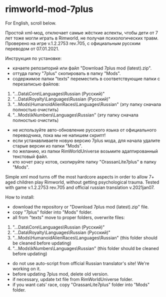 # rimworld-mod-7plus

For English, scroll below.

Простой xml-мод, отключает самые жёсткие аспекты, чтобы дети от 7 лет тоже могли играть в Rimworld, не получая психологических травм. Проверено на игре v.1.2.2753 rev.705, с официальным русским переводом от 07.01.2021.

Инструкция по установке: 

- качаете репозиторий или файл "Download 7plus mod (latest).zip".
- оттуда папку "7plus" скопировать в папку "Mods".
- содержимое папки "texts" переместить в соответствующие папки с перезаписью файлов:
1. "...Data\Core\Languages\Russian (Русский)\"
2. "...Data\Royalty\Languages\Russian (Русский)\"
3. "...Mods\HumanoidAlienRaces\Languages\Russian" (эту папку сначала полностью очистить)
4. "...Mods\kNumbers\Languages\Russian" (эту папку сначала полностью очистить)
- не используйте авто-обновление русского языка от официального переводчика, пока мы не напишем скрипт!
- если устанавливаете новую версию 7plus мода, для начала удалите старые версии из папки "Mods".
- по желанию, из папки RimWorldUniverse возьмите адаптированный текстовый файл.
- кто хочет расу котов, скопируйте папку "OrassanLite7plus" в папку "Mods".

Simple xml mod turns off the most hardcore aspects in order to allow 7+ aged children play Rimworld, without getting psychological trauma. Tested with game v.1.2.2753 rev.705 and official russian translation v.2021jan07.

How to install:
- download the repository or "Download 7plus mod (latest).zip" file.
- copy "7plus" folder into "Mods" folder.
- all from "texts" move to proper folders, overwrite files:
1. "...Data\Core\Languages\Russian (Русский)\"
2. "...Data\Royalty\Languages\Russian (Русский)\"
3. "...Mods\HumanoidAlienRaces\Languages\Russian" (this folder should be cleaned before updating)
4. "...Mods\kNumbers\Languages\Russian" (this folder should be cleaned before updating)
- do not use auto-script from official Russian translator's site! We're working on it.
- before updating 7plus mod, delete old version.
- if necessary, update txt file from RimWorldUniverse folder.
- if you want cats' race, copy "OrassanLite7plus" folder into "Mods" folder.
